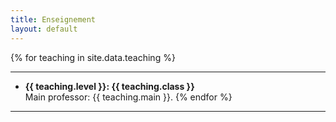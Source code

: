 ```yaml
---
title: Enseignement
layout: default
---
```


{% for teaching in site.data.teaching %}

---
- **{{ teaching.level }}: {{ teaching.class }}**<br>
  Main professor: {{ teaching.main }}. 
{% endfor %}

---





